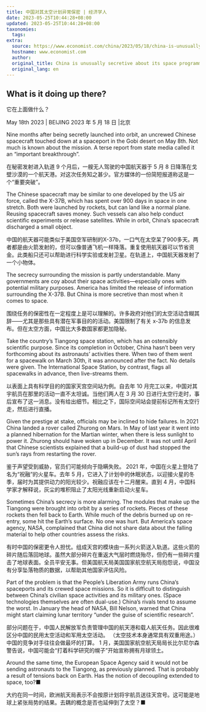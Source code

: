 ```yaml
---
title: 中国对其太空计划异常保密 | 经济学人
date: 2023-05-25T10:44:28+08:00
updated: 2023-05-25T10:44:28+08:00
taxonomies:
  tags: 
extra:
  source: https://www.economist.com/china/2023/05/18/china-is-unusually-secretive-about-its-space-programme
  hostname: www.economist.com
  author: 
  original_title: China is unusually secretive about its space programme
  original_lang: en
---
```


## What is it doing up there?  
它在上面做什么？

May 18th 2023 | BEIJING 2023 年 5 月 18 日 |北京

Nine months after being secretly launched into orbit, an uncrewed Chinese spacecraft touched down at a spaceport in the Gobi desert on May 8th. Not much is known about the mission. A terse report from state media called it an “important breakthrough”.

在秘密发射进入轨道 9 个月后，一艘无人驾驶的中国航天器于 5 月 8 日降落在戈壁沙漠的一个航天港。对这次任务知之甚少。官方媒体的一份简短报道称这是一个“重要突破”。

The Chinese spacecraft may be similar to one developed by the US air force, called the X\-37B, which has spent over 900 days in space in one stretch. Both were launched by rockets, but can land like a normal plane. Reusing spacecraft saves money. Such vessels can also help conduct scientific experiments or release satellites. While in orbit, China’s spacecraft discharged a small object.

中国的航天器可能类似于美国空军研制的X-37b，一口气在太空呆了900多天。两者都是由火箭发射的，但可以像普通飞机一样降落。重复使用航天器可以节省资金。此类船只还可以帮助进行科学实验或发射卫星。在轨道上，中国航天器发射了一个小物体。

The secrecy surrounding the mission is partly understandable. Many governments are coy about their space activities—especially ones with potential military purposes. America has limited the release of information surrounding the X\-37B. But China is more secretive than most when it comes to space.

围绕任务的保密性在一定程度上是可以理解的。许多政府对他们的太空活动含糊其辞——尤其是那些具有潜在军事目的的活动。美国限制了有关 x-37b 的信息发布。但在太空方面，中国比大多数国家都更加隐秘。

Take the country’s Tiangong space station, which has an ostensibly scientific purpose. Since its completion in October, China hasn’t been very forthcoming about its astronauts’ activities there. When two of them went for a spacewalk on March 30th, it was announced after the fact. No details were given. The International Space Station, by contrast, flags all spacewalks in advance, then live-streams them.

以表面上具有科学目的的国家天宫空间站为例。自去年 10 月完工以来，中国对其宇航员在那里的活动一直不太坦诚。当他们两人在 3 月 30 日进行太空行走时，事后宣布了这一消息。没有给出细节。相比之下，国际空间站会提前标记所有太空行走，然后进行直播。

Given the prestige at stake, officials may be inclined to hide failures. In 2021 China landed a rover called Zhurong on Mars. In May of last year it went into a planned hibernation for the Martian winter, when there is less sunlight to power it. Zhurong should have woken up in December. It was not until April that Chinese scientists explained that a build-up of dust had stopped the sun’s rays from restarting the rover.

鉴于声望受到威胁，官员们可能倾向于隐瞒失败。 2021 年，中国在火星上登陆了名为“祝融”的火星车。去年 5 月，它进入了计划中的休眠状态，以迎接火星的冬季，届时为其提供动力的阳光较少。祝融应该在十二月醒来。直到 4 月，中国科学家才解释说，灰尘的堆积阻止了太阳光线重新启动火星车。

Sometimes China’s secrecy is more alarming. The modules that make up the Tiangong were brought into orbit by a series of rockets. Pieces of these rockets then fell back to Earth. While much of the debris burned up on re-entry, some hit the Earth’s surface. No one was hurt. But America’s space agency, NASA, complained that China did not share data about the falling material to help other countries assess the risks.

有时中国的保密更令人担忧。组成天宫的模块由一系列火箭送入轨道。这些火箭的碎片随后落回地球。虽然大部分碎片在重返大气层时燃烧殆尽，但仍有一些碎片撞击了地球表面。全员平安无事。但美国航天局美国国家航空航天局抱怨说，中国没有分享坠落物质的数据，以帮助其他国家评估风险。

Part of the problem is that the People’s Liberation Army runs China’s spaceports and its crewed space missions. So it is difficult to distinguish between China’s civilian space activities and its military ones. (Space technologies themselves are often dual-use.) China’s rivals tend to assume the worst. In January the head of NASA, Bill Nelson, warned that China might start claiming lunar territory “under the guise of scientific research”.

部分问题在于，中国人民解放军负责管理中国的航天港和载人航天任务。因此很难区分中国的民用太空活动和军用太空活动。 （太空技术本身通常具有双重用途。）中国的竞争对手往往会做最坏的打算。 1 月，美国国家航空航天局局长比尔尼尔森警告说，中国可能会“打着科学研究的幌子”开始宣称拥有月球领土。

Around the same time, the European Space Agency said it would not be sending astronauts to the Tiangong, as previously planned. That is probably a result of tensions back on Earth. Has the notion of decoupling extended to space, too?■

大约在同一时间，欧洲航天局表示不会按原计划将宇航员送往天宫号。这可能是地球上紧张局势的结果。去耦的概念是否也延伸到了太空？■
